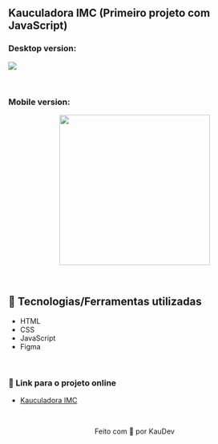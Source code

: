## Kauculadora IMC (Primeiro projeto com JavaScript)

### Desktop version:
<img src="https://user-images.githubusercontent.com/100402549/158410674-75d176ab-3ea1-47f8-b20c-4f3bb7da0649.png" align="center" />

&nbsp;

### Mobile version:
<p align="center">
<img src="https://user-images.githubusercontent.com/100402549/158410693-4ce4b137-0d82-4451-909b-f6713715db4f.png" width="300px" align="center" />
</p>

&nbsp;

## 💜 Tecnologias/Ferramentas utilizadas

* HTML
* CSS
* JavaScript
* Figma

&nbsp;

### 💜 Link para o projeto online
* [Kauculadora IMC](https://kauanidev.github.io/kauculadora-imc/)

&nbsp;

<p align="center">Feito com 💜 por KauDev</p>
